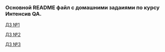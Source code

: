 ### Основной README файл с домашними задаиями по курсу Интенсив QA.
[ДЗ №1](https://github.com/Natalliadergay/ylab/blob/main/%D0%94%D0%97%201.md)


[ДЗ №2](https://github.com/Natalliadergay/ylab/blob/main/%D0%94%D0%97%202.md)


[ДЗ №3](https://github.com/Natalliadergay/ylab/blob/main/%D0%94%D0%97%203.md)
